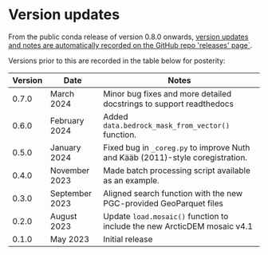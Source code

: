 # Version updates

From the public conda release of version 0.8.0 onwards, [version updates and notes are automatically recorded on the GitHub repo 'releases' page`](https://github.com/trchudley/pdemtools/releases). 

Versions prior to this are recorded in the table below for posterity:

| Version | Date | Notes |
| ------- | ---- | ----- |
| 0.7.0 | March 2024 | Minor bug fixes and more detailed docstrings to support readthedocs | 
| 0.6.0 | February 2024 | Added `data.bedrock_mask_from_vector()` function. |
| 0.5.0 | January 2024 | Fixed bug in `_coreg.py` to improve Nuth and Kääb (2011)-style coregistration. |
| 0.4.0 | November 2023 | Made batch processing script available as an example. |
| 0.3.0 | September 2023 | Aligned search function with the new PGC-provided GeoParquet files |
| 0.2.0 | August 2023 | Update `load.mosaic()` function to include the new ArcticDEM mosaic v4.1 |
| 0.1.0 | May 2023 | Initial release |
